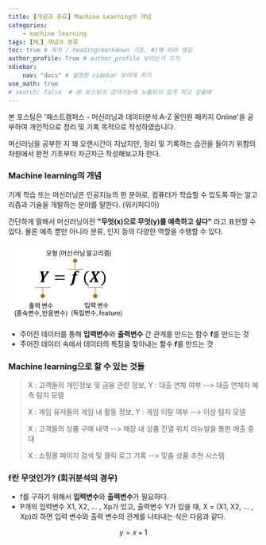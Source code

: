 ```yaml
---
title: [개념과 종류] Machine Learning의 개념
categories:	
    - machine learning
tags: [ML]_개념과 종류
toc: true # 목차 / heading(markdown 기준, #)에 따라 생김
author_profile: True # author_profile 보이는거 끄기
sdiebar:
    nav: "docs" # 설정한 sidebar 보이게 하기
use_math: true
# search: false  # 본 포스팅이 검색기능에 노출되지 않게 하고 싶을때
---
```






본 포스팅은 '패스트캠퍼스 - 머신러닝과 데이터분석 A-Z 올인원 패키지 Online'을 공부하여 개인적으로 정리 및 기록 목적으로 작성하였습니다.



머신러닝을 공부한 지 꽤 오랜시간이 지났지만, 정리 및 기록하는 습관을 들이기 위함의 차원에서 완전 기초부터 차근차근 작성해보고자 한다.



### Machine learning의 개념

기계 학습 또는 머신러닝은 인공지능의 한 분야로, 컴퓨터가 학습할 수 있도록 하는 알고리즘과 기술을 개발하는 분야를 말한다. (위키피디아)

간단하게 말해서 머신러닝이란  **"무엇(x)으로 무엇(y)를 예측하고 싶다"** 라고 표현할 수 있다. 물론 예측 뿐만 아니라 분류, 인지 등의 다양한 역할을 수행할 수 있다.

![image-20220807150026888](../assets/images/2022-08-07-start_concept_1/image-20220807150026888.png)

- 주어진 데이터를 통해 **입력변수**와 **출력변수** 간 관계를 만드는 함수 **f**를 만드는 것
- 주어진 데이터 속에서 데이터의 특징을 찾아내는 함수 **f**를 만드는 것



### Machine learning으로 할 수 있는 것들

> X : 고객들의 개인정보 및 금융 관련 정보, Y : 대출 연체 여부 --> 대출 연체자 예측 탐지 모델
>
> X : 게임 유저들의 게임 내 활동 정보, Y : 게임 이탈 여부 --> 이상 탐지 모델
>
> X : 고객들의 상품 구매 내역 --> 매장 내 상품 진열 위치 리뉴얼을 통한 매출 증대
>
> X : 쇼핑몰 페이지 검색 및 클릭 로그 기록 --> 맞춤 상품 추천 시스템



### f란 무엇인가? (회귀분석의 경우)

- f를 구하기 위해서 **입력변수**와 **출력변수**가 필요하다.
- P개의 입력변수 X1, X2, ... , Xp가 있고, 출력변수 Y가 있을 때, X = (X1, X2, ... , Xp)라 하면 입력 변수와 출력 변수의 관계를 나타내는 식은 다음과 같다.

$$
y=x+1
$$

